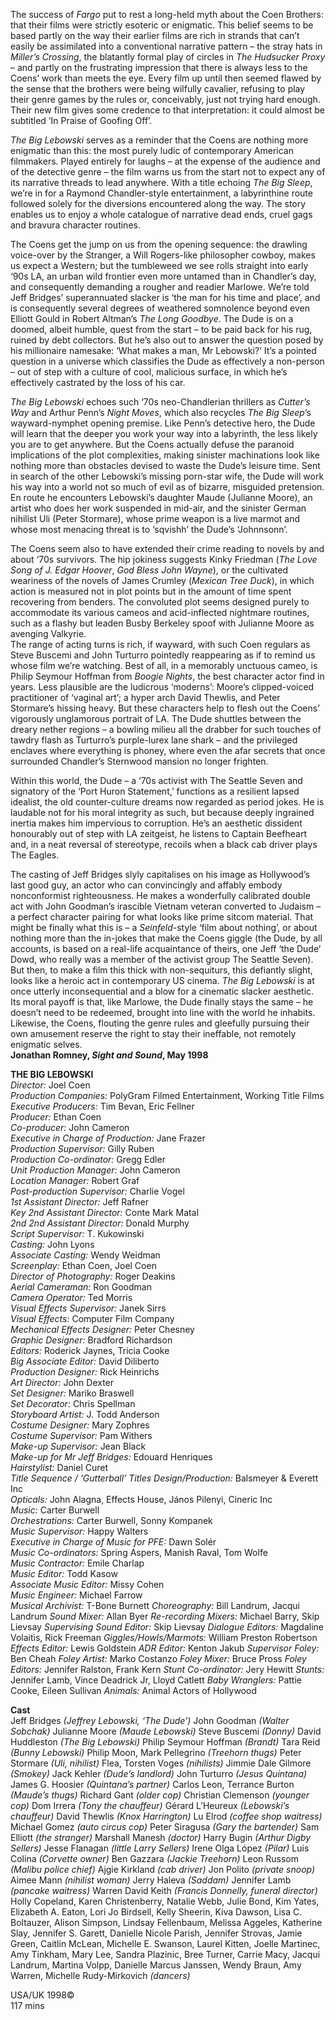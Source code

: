 The success of _Fargo_ put to rest a long-held myth about the Coen Brothers: that their films were strictly esoteric or enigmatic. This belief seems to be based partly on the way their earlier films are rich in strands that can’t easily be assimilated into a conventional narrative pattern – the stray hats in _Miller’s Crossing_, the blatantly formal play of circles in _The Hudsucker Proxy_ – and partly on the frustrating impression that there is always less to the Coens’ work than meets the eye. Every film up until then seemed flawed by the sense that the brothers were being wilfully cavalier, refusing to play their genre games by the rules or, conceivably, just not trying hard enough. Their new film gives some credence to that interpretation: it could almost be subtitled ‘In Praise of Goofing Off’.

_The Big Lebowski_ serves as a reminder that the Coens are nothing more enigmatic than this: the most purely ludic of contemporary American filmmakers. Played entirely for laughs – at the expense of the audience and of the detective genre – the film warns us from the start not to expect any of its narrative threads to lead anywhere. With a title echoing _The Big Sleep_, we’re in for a Raymond Chandler-style entertainment, a labyrinthine route followed solely for the diversions encountered along the way. The story enables us to enjoy a whole catalogue of narrative dead ends, cruel gags and bravura character routines.

The Coens get the jump on us from the opening sequence: the drawling voice-over by the Stranger, a Will Rogers-like philosopher cowboy, makes us expect a Western; but the tumbleweed we see rolls straight into early ‘90s LA, an urban wild frontier even more untamed than in Chandler’s day, and consequently demanding a rougher and readier Marlowe. We’re told Jeff Bridges’ superannuated slacker is ‘the man for his time and place’, and is consequently several degrees of weathered somnolence beyond even Elliott Gould in Robert Altman’s _The Long Goodbye_. The Dude is on a doomed, albeit humble, quest from the start – to be paid back for his rug, ruined by debt collectors. But he’s also out to answer the question posed by his millionaire namesake: ‘What makes a man, Mr Lebowski?’ It’s a pointed question in a universe which classifies the Dude as effectively a non-person – out of step with a culture of cool, malicious surface, in which he’s effectively castrated by the loss of his car.

_The Big Lebowski_ echoes such ‘70s neo-Chandlerian thrillers as _Cutter’s Way_ and Arthur Penn’s _Night Moves_, which also recycles _The Big Sleep_’s wayward-nymphet opening premise. Like Penn’s detective hero, the Dude will learn that the deeper you work your way into a labyrinth, the less likely you are to get anywhere. But the Coens actually defuse the paranoid implications of the plot complexities, making sinister machinations look like nothing more than obstacles devised to waste the Dude’s leisure time. Sent in search of the other Lebowski’s missing porn-star wife, the Dude will work his way into a world not so much of evil as of bizarre, misguided pretension. En route he encounters Lebowski’s daughter Maude (Julianne Moore), an artist who does her work suspended in mid-air, and the sinister German nihilist Uli (Peter Stormare), whose prime weapon is a live marmot and whose most menacing threat is to ‘sqvishh’ the Dude’s ‘Johnnsonn’.

The Coens seem also to have extended their crime reading to novels by and about ‘70s survivors. The hip jokiness suggests Kinky Friedman (_The Love Song of J. Edgar Hoover_, _God Bless John Wayne_), or the cultivated weariness of the novels of James Crumley (_Mexican Tree Duck_), in which action is measured not in plot points but in the amount of time spent recovering from benders. The convoluted plot seems designed purely to accommodate its various cameos and acid-inflected nightmare routines, such as a flashy but leaden Busby Berkeley spoof with Julianne Moore as avenging Valkyrie.  
The range of acting turns is rich, if wayward, with such Coen regulars as Steve Buscemi and John Turturro pointedly reappearing as if to remind us whose film we’re watching. Best of all, in a memorably unctuous cameo, is Philip Seymour Hoffman from _Boogie Nights_, the best character actor find in years. Less plausible are the ludicrous ‘moderns’: Moore’s clipped-voiced practitioner of ‘vaginal art’; a hyper arch David Thewlis, and Peter Stormare’s hissing heavy. But these characters help to flesh out the Coens’ vigorously unglamorous portrait of LA. The Dude shuttles between the dreary nether regions – a bowling milieu all the drabber for such touches of tawdry flash as Turturro’s purple-lurex lane shark – and the privileged enclaves where everything is phoney, where even the afar secrets that once surrounded Chandler’s Sternwood mansion no longer frighten.

Within this world, the Dude – a ‘70s activist with The Seattle Seven and signatory of the ‘Port Huron Statement,’ functions as a resilient lapsed idealist, the old counter-culture dreams now regarded as period jokes. He is laudable not for his moral integrity as such, but because deeply ingrained inertia makes him impervious to corruption. He’s an aesthetic dissident honourably out of step with LA zeitgeist, he listens to Captain Beefheart and, in a neat reversal of stereotype, recoils when a black cab driver plays The Eagles.

The casting of Jeff Bridges slyly capitalises on his image as Hollywood’s last good guy, an actor who can convincingly and affably embody nonconformist righteousness. He makes a wonderfully calibrated double act with John Goodman’s irascible Vietnam veteran converted to Judaism – a perfect character pairing for what looks like prime sitcom material. That might be finally what this is – a _Seinfeld_-style ‘film about nothing’, or about nothing more than the in-jokes that make the Coens giggle (the Dude, by all accounts, is based on a real-life acquaintance of theirs, one Jeff ‘the Dude’ Dowd, who really was a member of the activist group The Seattle Seven). But then, to make a film this thick with non-sequiturs, this defiantly slight, looks like a heroic act in contemporary US cinema. _The Big Lebowski_ is at once utterly inconsequential and a blow for a cinematic slacker aesthetic. Its moral payoff is that, like Marlowe, the Dude finally stays the same – he doesn’t need to be redeemed, brought into line with the world he inhabits. Likewise, the Coens, flouting the genre rules and gleefully pursuing their own amusement reserve the right to stay their ineffable, not remotely enigmatic selves.<br>
**Jonathan Romney, _Sight and Sound_, May 1998**<br>

**THE BIG LEBOWSKI**<br>
_Director:_ Joel Coen<br>
_Production Companies:_ PolyGram Filmed Entertainment, Working Title Films<br>
_Executive Producers:_ Tim Bevan, Eric Fellner<br>
_Producer:_ Ethan Coen<br>
_Co-producer:_ John Cameron<br>
_Executive in Charge of Production:_ Jane Frazer<br>
_Production Supervisor:_ Gilly Ruben<br>
_Production Co-ordinator:_ Gregg Edler<br>
_Unit Production Manager:_ John Cameron<br>
_Location Manager:_ Robert Graf<br>
_Post-production Supervisor:_ Charlie Vogel<br>
_1st Assistant Director:_ Jeff Rafner<br>
_Key 2nd Assistant Director:_ Conte Mark Matal<br>
_2nd 2nd Assistant Director:_ Donald Murphy<br>
_Script Supervisor:_ T. Kukowinski<br>
_Casting:_ John Lyons<br>
_Associate Casting:_ Wendy Weidman<br>
_Screenplay:_ Ethan Coen, Joel Coen<br>
_Director of Photography:_ Roger Deakins<br>
_Aerial Cameraman:_ Ron Goodman<br>
_Camera Operator:_ Ted Morris<br>
_Visual Effects Supervisor:_ Janek Sirrs<br>
_Visual Effects:_ Computer Film Company<br>
_Mechanical Effects Designer:_ Peter Chesney<br>
_Graphic Designer:_ Bradford Richardson<br>
_Editors:_ Roderick Jaynes, Tricia Cooke<br>
_Big Associate Editor:_ David Diliberto<br>
_Production Designer:_ Rick Heinrichs<br>
_Art Director:_ John Dexter<br>
_Set Designer:_ Mariko Braswell<br>
_Set Decorator:_ Chris Spellman<br>
_Storyboard Artist:_ J. Todd Anderson<br>
_Costume Designer:_ Mary Zophres<br>
_Costume Supervisor:_ Pam Withers<br>
_Make-up Supervisor:_ Jean Black<br>
_Make-up for Mr Jeff Bridges:_ Edouard Henriques<br>
_Hairstylist:_ Daniel Curet<br>
_Title Sequence / ‘Gutterball’ Titles Design/Production:_ Balsmeyer & Everett Inc<br>
_Opticals:_ John Alagna, Effects House, János Pilenyi, Cineric Inc<br>
_Music:_ Carter Burwell<br>
_Orchestrations:_ Carter Burwell, Sonny Kompanek<br>
_Music Supervisor:_ Happy Walters<br>
_Executive in Charge of Music for PFE:_ Dawn Solér<br>
_Music Co-ordinators:_ Spring Aspers, Manish Raval, Tom Wolfe<br>
_Music Contractor:_ Emile Charlap<br>
_Music Editor:_ Todd Kasow<br>
_Associate Music Editor:_ Missy Cohen<br>
_Music Engineer:_ Michael Farrow<br>
_Musical Archivist:_ T-Bone Burnett
_Choreography:_ Bill Landrum, Jacqui Landrum
_Sound Mixer:_ Allan Byer
_Re-recording Mixers:_ Michael Barry, Skip Lievsay
_Supervising Sound Editor:_ Skip Lievsay
_Dialogue Editors:_ Magdaline Volaitis, Rick Freeman
_Giggles/Howls/Marmots:_ William Preston Robertson
_Effects Editor:_ Lewis Goldstein
_ADR Editor:_ Kenton Jakub
_Supervisor Foley:_ Ben Cheah
_Foley Artist:_ Marko Costanzo
_Foley Mixer:_ Bruce Pross
_Foley Editors:_ Jennifer Ralston, Frank Kern
_Stunt Co-ordinator:_ Jery Hewitt
_Stunts:_ Jennifer Lamb, Vince Deadrick Jr, Lloyd Catlett
_Baby Wranglers:_ Pattie Cooke, Eileen Sullivan
_Animals:_ Animal Actors of Hollywood

**Cast**<br>
Jeff Bridges _(Jeffrey Lebowski, ‘The Dude’)_
John Goodman _(Walter Sobchak)_
Julianne Moore _(Maude Lebowski)_
Steve Buscemi _(Donny)_
David Huddleston _(The Big Lebowski)_
Philip Seymour Hoffman _(Brandt)_
Tara Reid _(Bunny Lebowski)_
Philip Moon, Mark Pellegrino _(Treehorn thugs)_
Peter Stormare _(Uli, nihilist)_
Flea, Torsten Voges _(nihilists)_
Jimmie Dale Gilmore _(Smokey)_
Jack Kehler _(Dude’s landlord)_
John Turturro _(Jesus Quintana)_
James G. Hoosier _(Quintana’s partner)_
Carlos Leon, Terrance Burton _(Maude’s thugs)_
Richard Gant _(older cop)_
Christian Clemenson _(younger cop)_
Dom Irrera _(Tony the chauffeur)_
Gérard L’Heureux _(Lebowski’s chauffeur)_
David Thewlis _(Knox Harrington)_
Lu Elrod _(coffee shop waitress)_
Michael Gomez _(auto circus cop)_
Peter Siragusa _(Gary the bartender)_
Sam Elliott _(the stranger)_
Marshall Manesh _(doctor)_
Harry Bugin _(Arthur Digby Sellers)_
Jesse Flanagan _(little Larry Sellers)_
Irene Olga López _(Pilar)_
Luis Colina _(Corvette owner)_
Ben Gazzara _(Jackie Treehorn)_
Leon Russom _(Malibu police chief)_
Ajgie Kirkland _(cab driver)_
Jon Polito _(private snoop)_
Aimee Mann _(nihilist woman)_
Jerry Haleva _(Saddam)_
Jennifer Lamb _(pancake waitress)_
Warren David Keith _(Francis Donnelly, funeral director)_
Holly Copeland, Karen Christenberry, Natalie Webb, Julie Bond, Kim Yates, Elizabeth A. Eaton, Lori Jo Birdsell, Kelly Sheerin, Kiva Dawson, Lisa C. Boltauzer, Alison Simpson, Lindsay Fellenbaum, Melissa Aggeles, Katherine Slay, Jennifer S. Garett, Danielle Nicole Parish, Jennifer Strovas, Jamie Green, Caitlin McLean, Michelle E. Swanson, Laurel Kitten, Joelle Martinec, Amy Tinkham, Mary Lee, Sandra Plazinic, Bree Turner, Carrie Macy, Jacqui Landrum, Martina Volpp, Danielle Marcus Janssen, Wendy Braun, Amy Warren, Michelle Rudy-Mirkovich _(dancers)_<br>

USA/UK 1998©<br>
117 mins<br>
<!--stackedit_data:
eyJoaXN0b3J5IjpbMjExOTcyMDcwM119
-->